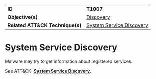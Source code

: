 |||
|---------|------------------------|
|**ID**|**T1007**|
|**Objective(s)**|[Discovery](https://github.com/MAECProject/malware-behaviors/tree/master/discovery)|
|**Related ATT&CK Technique(s)**|[System Service Discovery](https://attack.mitre.org/techniques/T1007)|


System Service Discovery
========================
Malware may try to get information about registered services. 

See ATT&CK: [**System Service Discovery**](https://attack.mitre.org/techniques/T1007).